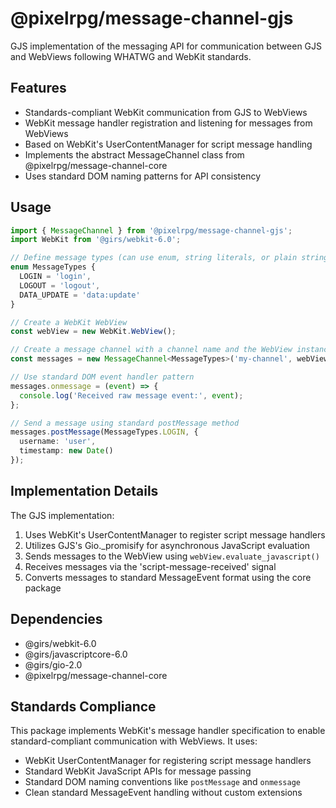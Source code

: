 # @pixelrpg/message-channel-gjs

GJS implementation of the messaging API for communication between GJS and WebViews following WHATWG and WebKit standards.

## Features

- Standards-compliant WebKit communication from GJS to WebViews
- WebKit message handler registration and listening for messages from WebViews
- Based on WebKit's UserContentManager for script message handling
- Implements the abstract MessageChannel class from @pixelrpg/message-channel-core
- Uses standard DOM naming patterns for API consistency

## Usage

```typescript
import { MessageChannel } from '@pixelrpg/message-channel-gjs';
import WebKit from '@girs/webkit-6.0';

// Define message types (can use enum, string literals, or plain strings)
enum MessageTypes {
  LOGIN = 'login',
  LOGOUT = 'logout',
  DATA_UPDATE = 'data:update'
}

// Create a WebKit WebView
const webView = new WebKit.WebView();

// Create a message channel with a channel name and the WebView instance
const messages = new MessageChannel<MessageTypes>('my-channel', webView);

// Use standard DOM event handler pattern
messages.onmessage = (event) => {
  console.log('Received raw message event:', event);
};

// Send a message using standard postMessage method
messages.postMessage(MessageTypes.LOGIN, { 
  username: 'user', 
  timestamp: new Date() 
});
```

## Implementation Details

The GJS implementation:

1. Uses WebKit's UserContentManager to register script message handlers
2. Utilizes GJS's Gio._promisify for asynchronous JavaScript evaluation
3. Sends messages to the WebView using `webView.evaluate_javascript()`
4. Receives messages via the 'script-message-received' signal
5. Converts messages to standard MessageEvent format using the core package

## Dependencies

- @girs/webkit-6.0
- @girs/javascriptcore-6.0
- @girs/gio-2.0
- @pixelrpg/message-channel-core

## Standards Compliance

This package implements WebKit's message handler specification to enable standard-compliant communication with WebViews. It uses:

- WebKit UserContentManager for registering script message handlers
- Standard WebKit JavaScript APIs for message passing
- Standard DOM naming conventions like `postMessage` and `onmessage`
- Clean standard MessageEvent handling without custom extensions